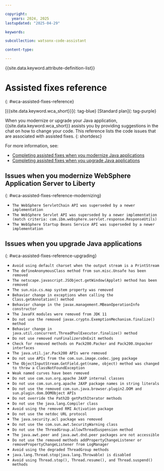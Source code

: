 ```yaml
---

copyright:
   years: 2024, 2025
lastupdated: "2025-04-29"

keywords: 

subcollection: watsonx-code-assistant

content-type:

---
```


{{site.data.keyword.attribute-definition-list}}

# Assisted fixes reference
{: #wca-assisted-fixes-reference}

[{{site.data.keyword.wca_short}}]{: tag-blue} [Standard plan]{: tag-purple}

When you modernize or upgrade your Java application, {{site.data.keyword.wca_short}} assists you by providing suggestions in the chat on how to change your code. This reference lists the code issues that are associated with assisted fixes.
{: shortdesc}

For more information, see:
- [Completing assisted fixes when you modernize Java applications](/docs/watsonx-code-assistant?topic=watsonx-code-assistant-wca-modernize-java#wca-modernize-assistedfix)
- [Completing assisted fixes when you upgrade Java applications](/docs/watsonx-code-assistant?topic=watsonx-code-assistant-wca-upgrade-java#wca-upgrade-assistedfix)

## Issues when you modernize WebSphere Application Server to Liberty
{: #wca-assisted-fixes-reference-modernizing}

- `The WebSphere ServletChain API was superseded by a newer implementation`
- `The WebSphere Servlet API was superseded by a newer implementation (match criteria: com.ibm.websphere.servlet.response.ResponseUtils)`
- `The WebSphere Startup Beans Service API was superseded by a newer implementation`

## Issues when you upgrade Java applications
{: #wca-assisted-fixes-reference-upgrading}

- `Avoid using default charset when the output stream is a PrintStream`
- `The defineAnonymousClass method from sun.misc.Unsafe has been removed`
- `The netscape.javascript.JSObject.getWindow(Applet) method has been removed`
- `The sun.nio.cs.map system property was removed`
- `Behavior change in exceptions when calling the Class.getAnnotation() method`
- `Behavior change in the javax.management.MBeanOperationInfo constructor`
- `The JavaFX modules were removed from JDK 11`
- `Do not use the removed javax.crypto.ExemptionMechanism.finalize() method`
- `Behavior change in java.util.concurrent.ThreadPoolExecutor.finalize() method`
- `Do not use removed runFinalizersOnExit methods`
- `Check for removed methods on Pack200.Packer and Pack200.Unpacker interfaces`
- `The java.util.jar.Pack200 APIs were removed`
- `Do not use APIs from the com.sun.image.codec.jpeg package`
- `The ObjectInputStream.GetField.get(name, object) method was changed to throw a ClassNotFoundException`
- `Weak named curves have been removed`
- `Do not use com.sun.org.apache JAXP internal classes`
- `Do not use com.sun.org.apache JAXP package names in string literals`
- `Do not use the removed com.sun.java.browser.plugin2.DOM and sun.plugin.dom.DOMObject APIs`
- `Do not override the Path2D getPathIterator methods`
- `Do not use the java.lang.Compiler class`
- `Avoid using the removed RMI Activation package`
- `Do not use the netdoc URL protocol`
- `The java.security.acl package was removed`
- `Do not use the com.sun.awt.SecurityWarning class`
- `Do not use the ThreadGroup.allowThreadSuspension method`
- `The java.awt.peer and java.awt.dnd.peer packages are not accessible`
- `Do not use the removed methods addPropertyChangeListener or removePropertyChangeListener from LogManager`
- `Avoid using the degraded ThreadGroup methods`
- `java.lang.Thread.stop(java.lang.Throwable) is disabled`
- `Avoid using Thread.stop(), Thread.resume(), and Thread.suspend() methods`

